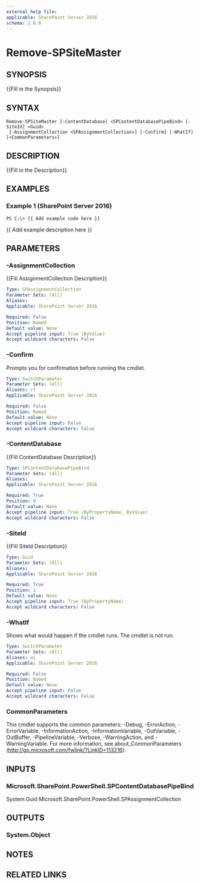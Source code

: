 ```yaml
---
external help file: 
applicable: SharePoint Server 2016
schema: 2.0.0
---
```


# Remove-SPSiteMaster

## SYNOPSIS
{{Fill in the Synopsis}}

## SYNTAX

```
Remove-SPSiteMaster [-ContentDatabase] <SPContentDatabasePipeBind> [-SiteId] <Guid>
 [-AssignmentCollection <SPAssignmentCollection>] [-Confirm] [-WhatIf] [<CommonParameters>]
```

## DESCRIPTION
{{Fill in the Description}}

## EXAMPLES

### Example 1 (SharePoint Server 2016)
```
PS C:\> {{ Add example code here }}
```

{{ Add example description here }}

## PARAMETERS

### -AssignmentCollection
{{Fill AssignmentCollection Description}}

```yaml
Type: SPAssignmentCollection
Parameter Sets: (All)
Aliases: 
Applicable: SharePoint Server 2016

Required: False
Position: Named
Default value: None
Accept pipeline input: True (ByValue)
Accept wildcard characters: False
```

### -Confirm
Prompts you for confirmation before running the cmdlet.

```yaml
Type: SwitchParameter
Parameter Sets: (All)
Aliases: cf
Applicable: SharePoint Server 2016

Required: False
Position: Named
Default value: None
Accept pipeline input: False
Accept wildcard characters: False
```

### -ContentDatabase
{{Fill ContentDatabase Description}}

```yaml
Type: SPContentDatabasePipeBind
Parameter Sets: (All)
Aliases: 
Applicable: SharePoint Server 2016

Required: True
Position: 0
Default value: None
Accept pipeline input: True (ByPropertyName, ByValue)
Accept wildcard characters: False
```

### -SiteId
{{Fill SiteId Description}}

```yaml
Type: Guid
Parameter Sets: (All)
Aliases: 
Applicable: SharePoint Server 2016

Required: True
Position: 1
Default value: None
Accept pipeline input: True (ByPropertyName)
Accept wildcard characters: False
```

### -WhatIf
Shows what would happen if the cmdlet runs.
The cmdlet is not run.

```yaml
Type: SwitchParameter
Parameter Sets: (All)
Aliases: wi
Applicable: SharePoint Server 2016

Required: False
Position: Named
Default value: None
Accept pipeline input: False
Accept wildcard characters: False
```

### CommonParameters
This cmdlet supports the common parameters: -Debug, -ErrorAction, -ErrorVariable, -InformationAction, -InformationVariable, -OutVariable, -OutBuffer, -PipelineVariable, -Verbose, -WarningAction, and -WarningVariable. For more information, see about_CommonParameters (http://go.microsoft.com/fwlink/?LinkID=113216).

## INPUTS

### Microsoft.SharePoint.PowerShell.SPContentDatabasePipeBind
System.Guid
Microsoft.SharePoint.PowerShell.SPAssignmentCollection

## OUTPUTS

### System.Object

## NOTES

## RELATED LINKS

